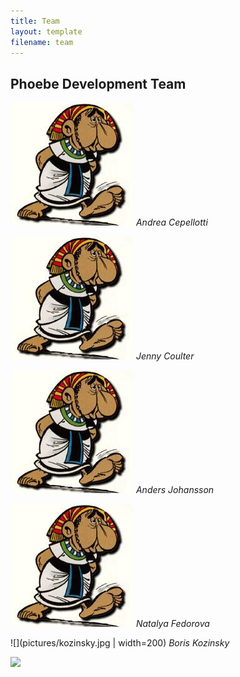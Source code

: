 ```yaml
---
title: Team
layout: template
filename: team
---
```


## Phoebe Development Team

![](pictures/andrea.png)
*Andrea Cepellotti*

![](pictures/andrea.png)
*Jenny Coulter*

![](pictures/andrea.png)
*Anders Johansson*

![](pictures/andrea.png)
*Natalya Fedorova*

![](pictures/kozinsky.jpg | width=200)
*Boris Kozinsky*

<img src="https://github.com/mir-group/phoebe/blob/gh-pages/pictures/kozinsky.jpg" width="200">
